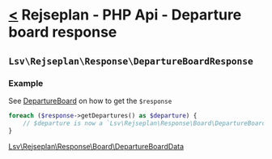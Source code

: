 [<](../index.md) Rejseplan - PHP Api - Departure board response
=============================================================

## `Lsv\Rejseplan\Response\DepartureBoardResponse`

### Example

See [DepartureBoard](../DepartureBoard.md) on how to get the `$response`

```php
foreach ($response->getDepartures() as $departure) {
    // $departure is now a `Lsv\Rejseplan\Response\Board\DepartureBoardData`
}
```

[Lsv\Rejseplan\Response\Board\DepartureBoardData](Board/DepartureBoardData.md)

